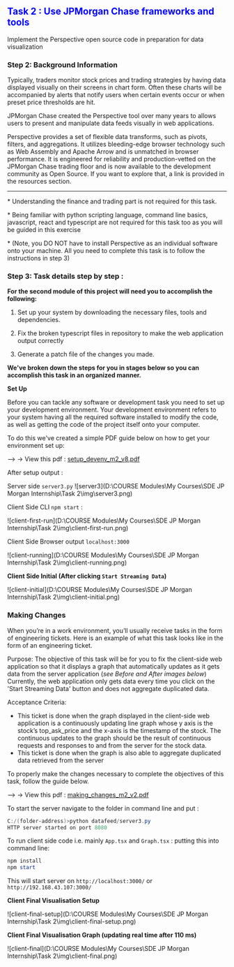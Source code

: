 ## <span style ='color : blue'>Task 2 : Use JPMorgan Chase frameworks and tools</span>

Implement the Perspective open source code in preparation for data visualization



### Step 2: Background Information

Typically, traders monitor stock prices and trading strategies by having data displayed visually on their screens in chart form. Often these charts will be accompanied by alerts that notify users when certain events occur or when preset price thresholds are hit.

JPMorgan Chase created the Perspective tool over many years to allows users to present and manipulate data feeds visually in web applications.

Perspective provides a set of flexible data transforms, such as pivots, filters, and aggregations. It utilizes bleeding-edge browser technology such as Web Assembly and Apache Arrow and is unmatched in browser performance. It is engineered for reliability and production-vetted on the JPMorgan Chase trading floor and is now available to the development community as Open Source. If you want to explore that, a link is provided in the resources section. 

------

\* Understanding the finance and trading part is not required for this task.

\* Being familiar with python scripting language, command line basics, javascript, react and typescript are not required for this task too as you will be guided in this exercise

\* (Note, you DO NOT have to install Perspective as an individual software onto your machine. All you need to complete this task is to follow the instructions in step 3)



### Step 3: Task details step by step :

**For the second module of this project will need you to accomplish the following:**

1. Set up your system by downloading the necessary files, tools and dependencies.

2. Fix the broken typescript files in repository to make the web application output correctly

3. Generate a patch file of the changes you made.

   

**We've broken down the steps for you in stages below so you can accomplish this task in an organized manner.**

**Set Up**

Before you can tackle any software or development task you need to set up your development environment. Your development environment refers to your system having all the required software installed to modify the code, as well as getting the code of the project itself onto your computer.

To do this we've created a simple PDF guide below on how to get your environment set up:

--> -> View this pdf : [setup_devenv_m2_v8.pdf](setup_devenv_m2_v8.pdf)

After setup output :

Server side `server3.py` ![server3](D:\COURSE Modules\My Courses\SDE JP Morgan Internship\Task 2\img\server3.png)



Client Side CLI `npm start` :

![client-first-run](D:\COURSE Modules\My Courses\SDE JP Morgan Internship\Task 2\img\client-first-run.png)



Client Side Browser output `localhost:3000`

![client-running](D:\COURSE Modules\My Courses\SDE JP Morgan Internship\Task 2\img\client-running.png)

**Client Side Initial (After clicking `Start Streaming Data`)**

![client-initial](D:\COURSE Modules\My Courses\SDE JP Morgan Internship\Task 2\img\client-initial.png)

### **Making Changes**

When you’re in a work environment, you’ll usually receive tasks in the form of engineering tickets.
Here is an example of what this task looks like in the form of an engineering ticket.

Purpose:
The objective of this task will be for you to fix the client-side web application so that it displays a graph that automatically updates as it gets data from the server application (*see Before and After images below*) Currently, the web application only gets data every time you click on the 'Start Streaming Data' button and does not aggregate duplicated data.

Acceptance Criteria:

- This ticket is done when the graph displayed in the client-side web application is a continuously updating line graph whose y axis is the stock’s top_ask_price and the x-axis is the timestamp of the stock. The continuous updates to the graph should be the result of continuous requests and responses to and from the server for the stock data.
- This ticket is done when the graph is also able to aggregate duplicated data retrieved from the server

To properly make the changes necessary to complete the objectives of this task, follow the guide below.

--> -> View this pdf : [making_changes_m2_v2.pdf](making_changes_m2_v2.pdf)



To start the server navigate to the folder in command line and put : 

```powershell
C:/(folder-address)>python datafeed/server3.py
HTTP server started on port 8080
```

To run client side code i.e. mainly `App.tsx` and `Graph.tsx` : putting this into command line:

```powershell
npm install
npm start
```

This will start server on `http://localhost:3000/` or `http://192.168.43.107:3000/`



**Client Final Visualisation Setup**

![client-final-setup](D:\COURSE Modules\My Courses\SDE JP Morgan Internship\Task 2\img\client-final-setup.png)

**Client Final Visualisation Graph (updating real time after 110 ms)**

![client-final](D:\COURSE Modules\My Courses\SDE JP Morgan Internship\Task 2\img\client-final.png)